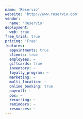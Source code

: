 ```yaml
---
name: 'Reservio'
website: 'http://www.reservio.com'
vendor:
  name: 'Reservio'
deployment:
  web: true
free_trial: true
pricing: 'Free'
features:
  appointments: true
  clients: true
  employees: ~
  giftcards: true
  inventory: ~
  loyalty_program: ~
  marketing: ~
  multi_location: ~
  online_booking: true
  payroll: ~
  pos: ~
  recurring: ~
  reminders: ~
  resources: ~
---
```


